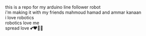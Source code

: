 this is a repo for my arduino line follower robot  
i'm making it with my friends mahmoud hamad and ammar kanaan  
i love robotics  
robotics love me  
spread love 💕❤💖🌹  
